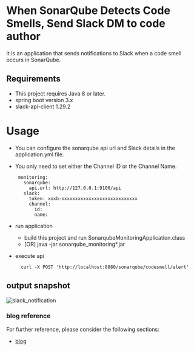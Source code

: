 # When SonarQube Detects Code Smells, Send Slack DM to code author

It is an application that sends notifications to Slack when a code smell occurs in SonarQube.

## Requirements

* This project requires Java 8 or later.
* spring boot version 3.x
* slack-api-client 1.29.2

# Usage

* You can configure the sonarqube api url and Slack details in the application.yml file.
* You only need to set either the Channel ID or the Channel Name.
   ```
    monitoring:
      sonarqube:
        api.url: http://127.0.0.1:9100/api
      slack:
        token: xoxb-xxxxxxxxxxxxxxxxxxxxxxxxxxxx
        channel:
          id:
          name:
    ```
* run application
    * build this project and run SonarqubeMonitoringApplication.class
    * [OR] java -jar sonarqube_monitoring*.jar

* execute api
    ```
      curl -X POST 'http://localhost:8080/sonarqube/codesmell/alert'
    ```

## output snapshot
![slack_notification](https://tnfhrnsss.github.io/docs/sub-projects/img/sonarqube_codesmell_slack_notification.png)

### blog reference

For further reference, please consider the following sections:

* [blog](https://tnfhrnsss.github.io/docs/sub-projects/sonarqube_codesmell_slack_notification/)

